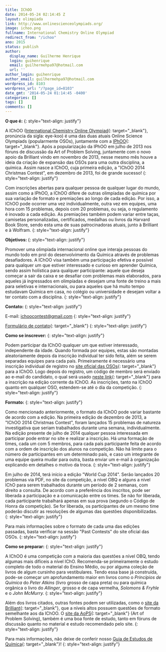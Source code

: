 ```yaml
---
title: IChOO
date: 2014-05-24 02:14:45 Z
layout: olimpiada
link: http://www.onlinescienceolympiads.org/
image: ichoo.png
fullname: International Chemistry Online Olympiad
redirect_from: "/ichoo"
ano: 2015
status: publish
author:
  display_name: Guilherme Henrique
  login: guihenrique
  email: guilhermehpa97@hotmail.com
  url: ''
author_login: guihenrique
author_email: guilhermehpa97@hotmail.com
wordpress_id: 8103
wordpress_url: "/?page_id=8103"
date_gmt: '2014-05-24 01:14:45 -0400'
categories: []
tags: []
comments: []
---
```


**O que é:**
{: style="text-align: justify"}



A IChOO ([International Chemistry Online Olympiad][1]{: target="_blank"}, pronúncia da sigla: eye-koo) é uma das duas atuais Online Science Olympiads (popularmente OSOs), juntamente com a [IPhOO][2]{: target="_blank"}.
Após a popularização da IPhOO em julho de 2013 nos fóruns de discussão da Art of Problem Solving, juntamente com o novo apoio da Brilliant vindo em novembro de 2013, nesse mesmo mês houve a ideia da criação de expansão
das OSOs para uma outra disciplina, a química. Assim nasce a IChOO, cuja primeira edição, a \"IChOO 2014 Christmas Contest\", em dezembro de 2013, foi de grande sucesso!
{: style="text-align: justify"}



Com inscrições abertas para qualquer pessoa de qualquer lugar do mundo, assim como a IPhOO, a IChOO difere de outras olimpíadas de química por sua variação de formato e premiações ao longo de cada edição. Por isso, a
IChOO pode ocorrer uma vez individualmente, outra vez em equipes, uma hora com 15 problemas, depois com 20 problemas, ou seja, o regulamento é inovado a cada edição. As premiações também podem variar entre taças,
camisetas personalizadas, certificados, medalhas ou livros da Harvard Book Store, sendo esta uma de suas patrocinadoras atuais, junto à Brilliant e à Wolfram.
{: style="text-align: justify"}



<strong>Objetivos: </strong>
{: style="text-align: justify"}



Promover uma olimpíada internacional online que interaja pessoas do mundo todo em prol do desenvolvimento da Química através de problemas desafiadores. A IChOO visa também uma participação efetiva e possível para
qualquer um que estiver interessado e curioso em aprender Química, sendo assim holística para qualquer participante: aquele que deseja começar a sair da caixa e se desafiar com problemas mais elaborados, para aqueles já
ingressados em olimpíadas e desejam uma fonte de treino a mais para seletivas e internacionais, ou para aqueles que há muito tempo estudavam Química em casa, no colégio ou universidade e desejam voltar a ter contato com
a disciplina.
{: style="text-align: justify"}



**Contato:**
{: style="text-align: justify"}



E-mail: ichoocontest@gmail.com
{: style="text-align: justify"}



[Formulário de contato][3]{: target="_blank"}
{: style="text-align: justify"}



**Como se inscrever:**
{: style="text-align: justify"}



Podem participar da IChOO qualquer um que estiver interessado, independente da idade. Quando formada por equipes, estas são montadas aleatoriamente depois da inscrição individual ter sido feita, além se serem separadas
equipes para cada país. Primeiramente é necessário uma inscrição individual de registro no [site oficial das OSOs][4]{: target="_blank"} para a IChOO. Logo depois do registro, um código de membro será enviado ao e-mail
do candidato, o qual será usado [neste link][5]{: target="_blank"} para a inscrição na edição corrente da IChOO. As inscrições, tanto na IChOO quanto em qualquer OSO, estendem-se até o dia da competição.
{: style="text-align: justify"}



**Formato:**
{: style="text-align: justify"}



Como mencionado anteriormente, o formato da IChOO pode variar bastante de acordo com a edição. Na primeira edição de dezembro de 2013, a \"IChOO 2014 Christmas Contest\", foram lançados 15 problemas de natureza
investigativa que seriam trabalhados durante uma semana, individualmente. Na edição presente de julho de 2014 qualquer pessoa interessada em participar pode entrar no site e realizar a inscrição. Há uma formação de
times, cada um com 5 membros, para cada país participante feita de acordo com a ordem de inscrição dos alunos na competição. Não há limite para o número de participantes em um determinado país, e caso um integrante de
uma equipe queira mudar para outra, basta enviar um e-mail à organização explicando em detalhes o motivo da troca.
{: style="text-align: justify"}



Em julho de 2014, terá início a edição \"World Cup 2014\". Serão lançados 20 problemas via PDF, no site da competição, a nível OBQ e alguns a nível IChO para serem trabalhados durante um período de 2 semanas, com direito
a consulta. De acordo com a preferência dos inscritos, pode ser liberada a participação e a comunicação entre os times. Se não for liberada, cada participante trabalhará apenas em sua prova (segundo o Código de Honra da
competição). Se for liberada, os participantes de um mesmo time poderão discutir as resoluções de algumas das questões disponibilizadas.
{: style="text-align: justify"}



Para mais informações sobre o formato de cada uma das edições passadas, basta verificar na sessão \"Past Contests\" do site oficial das OSOs.
{: style="text-align: justify"}



**Como se preparar:**
{: style="text-align: justify"}



A IChOO é uma competição com a maioria das questões a nível OBQ, tendo algumas mais difíceis a nível IChO. Recomenda-se primeiramente o estudo completo de todo o material do Ensino Médio, ou por alguma coleção de livros
de algum cursinho para vestibulares. Tendo essa base já construída, pode-se começar um aprofundamento maior em livros como o *Princípios de Química* do *Peter Atkins* (livro grosso de capa preta) ou para química orgânica
o livro do *Allinger*, grosso e de capa vermelha, *Solomons &amp; Fryhle* e o <em>John McMurry. </em>
{: style="text-align: justify"}



Além dos livros citados, outras fontes podem ser utilizadas, como o [site da Brilliant][6]{: target="_blank"}, que a níveis altos possuem questões de formato semelhante aos da IChOO. O [site da AoPS][7]{:
target="_blank"} (Art of Problem Solving), também é uma boa fonte de estudo, tanto em fóruns de discussão quanto no material e estudo recomendado pelo site.
{: style="text-align: justify"}



Para mais informações, não deixe de conferir nosso [Guia de Estudos de Química][8]{: target="_blank"}!
{: style="text-align: justify"}





[1]: http://www.onlinescienceolympiads.org/ "Site oficial das OSOs"
[2]: /olimpiadas/olimpiadas-de-fisica/iphoo/ "Página da IPhOO "
[3]: http://www.onlinescienceolympiads.org/#!contact/cgbd "Contato - IChOO"
[4]: http://www.onlinescienceolympiads.org/#!register/cg09 "Registro"
[5]: http://www.onlinescienceolympiads.org/#!about/cq4r "Inscrição"
[6]: https://brilliant.org/ "Brilliant"
[7]: http://www.artofproblemsolving.com/ "AoPS"
[8]: /estudo/quimica/ "Estudos - Química"
